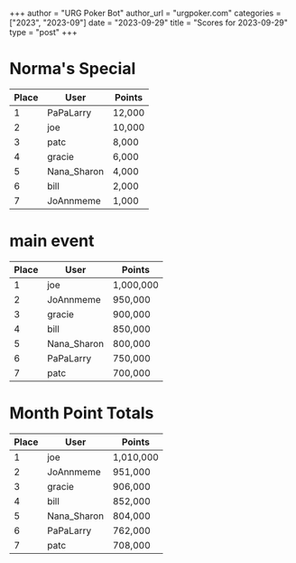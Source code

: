 +++
author = "URG Poker Bot"
author_url = "urgpoker.com"
categories = ["2023", "2023-09"]
date = "2023-09-29"
title = "Scores for 2023-09-29"
type = "post"
+++
# Norma's Special

| Place | User | Points |
|-------|------|--------|
| 1 | PaPaLarry | 12,000 |
| 2 | joe | 10,000 |
| 3 | patc | 8,000 |
| 4 | gracie | 6,000 |
| 5 | Nana_Sharon | 4,000 |
| 6 | bill | 2,000 |
| 7 | JoAnnmeme | 1,000 |

# main event

| Place | User | Points |
|-------|------|--------|
| 1 | joe | 1,000,000 |
| 2 | JoAnnmeme | 950,000 |
| 3 | gracie | 900,000 |
| 4 | bill | 850,000 |
| 5 | Nana_Sharon | 800,000 |
| 6 | PaPaLarry | 750,000 |
| 7 | patc | 700,000 |

# Month Point Totals

| Place | User | Points |
|-------|------|--------|
| 1 | joe | 1,010,000 |
| 2 | JoAnnmeme | 951,000 |
| 3 | gracie | 906,000 |
| 4 | bill | 852,000 |
| 5 | Nana_Sharon | 804,000 |
| 6 | PaPaLarry | 762,000 |
| 7 | patc | 708,000 |
